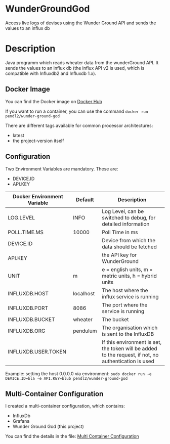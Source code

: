 # WunderGroundGod
Access live logs of devises using the Wunder Ground API and sends the values to an influx db

# Description

Java programm which reads wheater data from the wunderGround API. It sends the values to an influx db (the influx API v2 is used, which is compatible with Influxdb2 and Influxdb 1.x).

## Docker Image

You can find the Docker image on [Docker Hub](https://hub.docker.com/repository/docker/pendl2/wunder-ground-god)

If you want to run a container, you can use the command `docker run pendl2/wunder-ground-god`

There are different tags available for common processor architectures:
* latest
* the project-version itself

## Configuration

Two Environment Variables are mandatory. These are:
* DEVICE.ID
* API.KEY

Docker Environment Variable | Default | Description
------------ | ------------- | -------------
LOG.LEVEL | INFO | Log Level, can be switched to debug, for detailed information
POLL.TIME.MS | 10000 | Poll Time in ms
DEVICE.ID |  | Device from which the data should be fetched
API.KEY |  | the API key for WunderGround
UNIT | m |  e = english units, m = metric units, h = hybrid units
INFLUXDB.HOST | localhost | The host where the influx service is running
INFLUXDB.PORT | 8086 | The port where the service is running
INFLUXDB.BUCKET | wheater  | The bucket
INFLUXDB.ORG | pendulum | The organisation which is sent to the InfluxDB
INFLUXDB.USER.TOKEN | | If this environment is set, the token will be added to the request, if not, no authentication is used

Example:
setting the host 0.0.0.0 via environment: `sudo docker run -e DEVICE.ID=bla -e API.KEY=blub pendl2/wunder-ground-god`

## Multi-Container Configuration

I created a multi-container configuration, which contains:
* InfluxDb
* Grafana
* Wunder Ground God (this project)

You can find the details in the file: [Multi Container Configuration](compose.yaml)
